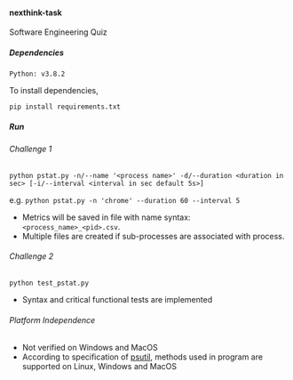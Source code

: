 #### nexthink-task
Software Engineering Quiz

##### Dependencies
```
Python: v3.8.2
```
To install dependencies,
```
pip install requirements.txt
```

##### Run

###### Challenge 1
```
python pstat.py -n/--name '<process name>' -d/--duration <duration in sec> [-i/--interval <interval in sec default 5s>]
```

e.g.
`python pstat.py -n 'chrome' --duration 60 --interval 5`

* Metrics will be saved in file with name syntax: `<process_name>_<pid>.csv`.
* Multiple files are created if sub-processes are associated with process.


###### Challenge 2
`python test_pstat.py`

* Syntax and critical functional tests are implemented


###### Platform Independence
* Not verified on Windows and MacOS
* According to specification of [psutil](https://psutil.readthedocs.io/en/latest/), methods used in program are supported on Linux, Windows and MacOS


